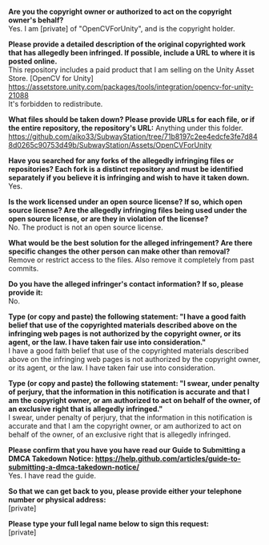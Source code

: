 **Are you the copyright owner or authorized to act on the copyright owner's behalf?**    
Yes. I am [private] of "OpenCVForUnity", and is the copyright holder.

**Please provide a detailed description of the original copyrighted work that has allegedly been infringed. If possible, include a URL to where it is posted online.**  
This repository includes a paid product that I am selling on the Unity Asset Store.
[OpenCV for Unity]
https://assetstore.unity.com/packages/tools/integration/opencv-for-unity-21088  
It's forbidden to redistribute.  

**What files should be taken down? Please provide URLs for each file, or if the entire repository, the repository's URL:**
Anything under this folder.  
https://github.com/aiko33/SubwayStation/tree/71b8197c2ee4edcfe3fe7d848d0265c90753d49b/SubwayStation/Assets/OpenCVForUnity

**Have you searched for any forks of the allegedly infringing files or repositories? Each fork is a distinct repository and must be identified separately if you believe it is infringing and wish to have it taken down.**  
Yes.

**Is the work licensed under an open source license? If so, which open source license? Are the allegedly infringing files being used under the open source license, or are they in violation of the license?**  
No. The product is not an open source license.

**What would be the best solution for the alleged infringement? Are there specific changes the other person can make other than removal?**  
Remove or restrict access to the files. Also remove it completely from past commits.

**Do you have the alleged infringer's contact information? If so, please provide it:**  
No.

**Type (or copy and paste) the following statement: "I have a good faith belief that use of the copyrighted materials described above on the infringing web pages is not authorized by the copyright owner, or its agent, or the law. I have taken fair use into consideration."**  
I have a good faith belief that use of the copyrighted materials described above on the infringing web pages is not authorized by the copyright owner, or its agent, or the law. I have taken fair use into consideration.

**Type (or copy and paste) the following statement: "I swear, under penalty of perjury, that the information in this notification is accurate and that I am the copyright owner, or am authorized to act on behalf of the owner, of an exclusive right that is allegedly infringed."**  
I swear, under penalty of perjury, that the information in this notification is accurate and that I am the copyright owner, or am authorized to act on behalf of the owner, of an exclusive right that is allegedly infringed.

**Please confirm that you have you have read our Guide to Submitting a DMCA Takedown Notice: https://help.github.com/articles/guide-to-submitting-a-dmca-takedown-notice/**  
Yes. I have read the guide.

**So that we can get back to you, please provide either your telephone number or physical address:**  
[private]

**Please type your full legal name below to sign this request:**  
[private]
